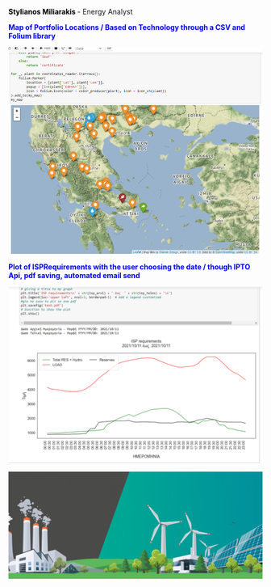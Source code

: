 **<font color="black"> Stylianos Miliarakis </font>** - Energy Analyst

**<font color="Blue"> Map of Portfolio Locations / Based on Technology through a CSV and Folium library </font>**

![mapportfolio](mapportfolio.png)

**<font color="Blue"> Plot of ISPRequirements with the user choosing the date / though IPTO Api, pdf saving, automated email send </font>**

![ISPREQ](ISPRequirements.png)


![Renewables Image](/renewables-congress-1030x434.png)
